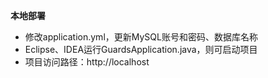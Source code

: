  **本地部署**
- 修改application.yml，更新MySQL账号和密码、数据库名称
- Eclipse、IDEA运行GuardsApplication.java，则可启动项目
- 项目访问路径：http://localhost

